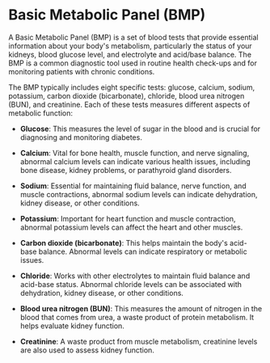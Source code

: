 <!--
source: GPT-4o
abbr: BMP
supersets: comprehensive-metabolic-panel
tags: metabolic-panels blood-tests tests
-->

# Basic Metabolic Panel (BMP)

A Basic Metabolic Panel (BMP) is a set of blood tests that provide essential information about your body's metabolism, particularly the status of your kidneys, blood glucose level, and electrolyte and acid/base balance. The BMP is a common diagnostic tool used in routine health check-ups and for monitoring patients with chronic conditions.

The BMP typically includes eight specific tests: glucose, calcium, sodium, potassium, carbon dioxide (bicarbonate), chloride, blood urea nitrogen (BUN), and creatinine. Each of these tests measures different aspects of metabolic function:

* **Glucose**: This measures the level of sugar in the blood and is crucial for diagnosing and monitoring diabetes.

* **Calcium**: Vital for bone health, muscle function, and nerve signaling, abnormal calcium levels can indicate various health issues, including bone disease, kidney problems, or parathyroid gland disorders.

* **Sodium**: Essential for maintaining fluid balance, nerve function, and muscle contractions, abnormal sodium levels can indicate dehydration, kidney disease, or other conditions.
* **Potassium**: Important for heart function and muscle contraction, abnormal potassium levels can affect the heart and other muscles.

* **Carbon dioxide (bicarbonate)**: This helps maintain the body's acid-base balance. Abnormal levels can indicate respiratory or metabolic issues.

* **Chloride**: Works with other electrolytes to maintain fluid balance and acid-base status. Abnormal chloride levels can be associated with dehydration, kidney disease, or other conditions.

* **Blood urea nitrogen (BUN)**: This measures the amount of nitrogen in the blood that comes from urea, a waste product of protein metabolism. It helps evaluate kidney function.

* **Creatinine**: A waste product from muscle metabolism, creatinine levels are also used to assess kidney function.
